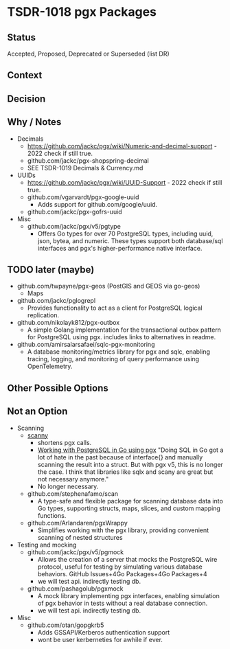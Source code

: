 # TSDR-1018 pgx Packages

## Status

Accepted, Proposed, Deprecated or Superseded (list DR)

## Context



## Decision



## Why / Notes

- Decimals
  - https://github.com/jackc/pgx/wiki/Numeric-and-decimal-support - 2022 check if still true.
  - github.com/jackc/pgx-shopspring-decimal
  - SEE TSDR-1019 Decimals & Currency.md
- UUIDs
  - https://github.com/jackc/pgx/wiki/UUID-Support - 2022 check if still true.
  - github.com/vgarvardt/pgx-google-uuid
    - Adds support for github.com/google/uuid.
  - github.com/jackc/pgx-gofrs-uuid
- Misc
  - github.com/jackc/pgx/v5/pgtype
    - Offers Go types for over 70 PostgreSQL types, including uuid, json, bytea,
      and numeric. These types support both database/sql interfaces and pgx's
      higher-performance native interface.

## TODO later (maybe)

- github.com/twpayne/pgx-geos (PostGIS and GEOS via go-geos)
  - Maps
- github.com/jackc/pglogrepl
  - Provides functionality to act as a client for PostgreSQL logical replication.
- github.com/nikolayk812/pgx-outbox
  - A simple Golang implementation for the transactional outbox pattern for PostgreSQL using pgx.
includes links to alternatives in readme.
- github.com/amirsalarsafaei/sqlc-pgx-monitoring
  - A database monitoring/metrics library for pgx and sqlc, enabling tracing, logging, and monitoring of query performance using OpenTelemetry.

## Other Possible Options



## Not an Option

- Scanning
  - [scanny](https://github.com/georgysavva/scany)
    - shortens pgx calls. 
    - [Working with PostgreSQL in Go using pgx](https://donchev.is/post/working-with-postgresql-in-go-using-pgx/)
      "Doing SQL in Go got a lot of hate in the past because of interface{} and 
      manually scanning the result into a struct. But with pgx v5, this is no longer
      the case. I think that libraries like sqlx and scany are great but not necessary anymore."
    - No longer necessary.
  - github.com/stephenafamo/scan
    - A type-safe and flexible package for scanning database data into Go types, 
      supporting structs, maps, slices, and custom mapping functions.
  - github.com/Arlandaren/pgxWrappy
    - Simplifies working with the pgx library, providing convenient scanning of
      nested structures
- Testing and mocking
  - github.com/jackc/pgx/v5/pgmock
    - Allows the creation of a server that mocks the PostgreSQL wire protocol,
      useful for testing by simulating various database behaviors. GitHub
      Issues+4Go Packages+4Go Packages+4
    - we will test api. indirectly testing db.
  - github.com/pashagolub/pgxmock
    - A mock library implementing pgx interfaces, enabling simulation of pgx
      behavior in tests without a real database connection.  
    - we will test api. indirectly testing db.
- Misc
  - github.com/otan/gopgkrb5
    - Adds GSSAPI/Kerberos authentication support
    - wont be user kerberneties for awhile if ever.